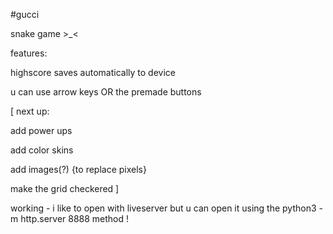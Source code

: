 #gucci

snake game >_<

features: 

highscore saves automatically to device

u can use arrow keys OR the premade buttons 

[ next up: 

add power ups

add color skins

add images(?) {to replace pixels}

make the grid checkered ]

working - i like to open with liveserver but u can open it using the python3 -m http.server 8888 method !
